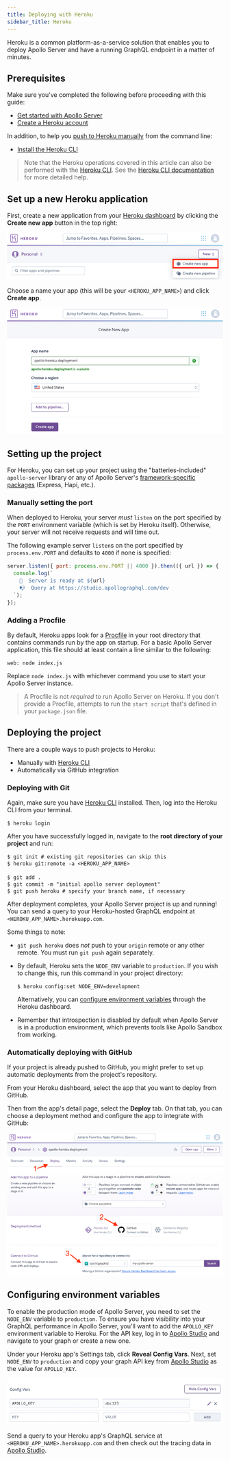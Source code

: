 ```yaml
---
title: Deploying with Heroku
sidebar_title: Heroku
---
```


Heroku is a common platform-as-a-service solution that enables you to deploy Apollo Server and have a running GraphQL endpoint in a matter of minutes.

## Prerequisites

Make sure you've completed the following before proceeding with this guide:

- [Get started with Apollo Server](../getting-started)
- [Create a Heroku account](https://heroku.com)

In addition, to help you [push to Heroku manually](./heroku/#deploying-with-git) from the command line:

- [Install the Heroku CLI](https://devcenter.heroku.com/articles/heroku-cli)

> Note that the Heroku operations covered in this article can also be performed with the [Heroku CLI](https://devcenter.heroku.com/articles/heroku-cli). See the [Heroku CLI documentation](https://devcenter.heroku.com/categories/command-line) for more detailed help.

## Set up a new Heroku application

First, create a new application from your [Heroku dashboard](https://dashboard.heroku.com/apps) by clicking the **Create new app** button in the top right:

<img class="screenshot" src="../images/deployment/heroku/create-new-app.png" alt="Create new Heroku app UI"></img>

Choose a name your app (this will be your `<HEROKU_APP_NAME>`) and click **Create app**.

<img class="screenshot" src="../images/deployment/heroku/set-app-name.png" alt="Set Heroku app name UI"></img>

## Setting up the project

For Heroku, you can set up your project using the "batteries-included" `apollo-server` library or any of Apollo Server's [framework-specific packages](../integrations/middleware) (Express, Hapi, etc.).

### Manually setting the port

When deployed to Heroku, your server _must_ `listen` on the port specified by the `PORT` environment variable (which is set by Heroku itself). Otherwise, your server will not receive requests and will time out.

The following example server `listen`s on the port specified by `process.env.PORT` and defaults to `4000` if none is specified:

```js
server.listen({ port: process.env.PORT || 4000 }).then(({ url }) => {
  console.log(`
    🚀  Server is ready at ${url}
    📭  Query at https://studio.apollographql.com/dev
  `);
});
```

### Adding a Procfile

By default, Heroku apps look for a [Procfile](https://devcenter.heroku.com/articles/procfile) in your root directory that contains commands run by the app on startup. For a basic Apollo Server application, this file should at least contain a line similar to the following:

```shell:title=Procfile
web: node index.js
```

Replace `node index.js` with whichever command you use to start your Apollo Server instance.

> A Procfile is not _required_ to run Apollo Server on Heroku. If you don't provide a Procfile, attempts to run the `start script` that's defined in your `package.json` file.

## Deploying the project

There are a couple ways to push projects to Heroku:

- Manually with [Heroku CLI](https://devcenter.heroku.com/articles/heroku-cli)
- Automatically via GitHub integration

### Deploying with Git

Again, make sure you have [Heroku CLI](https://devcenter.heroku.com/articles/heroku-cli) installed. Then, log into the Heroku CLI from your terminal.

```shell
$ heroku login
```

After you have successfully logged in, navigate to the **root directory of your project** and run:

```shell
$ git init # existing git repositories can skip this
$ heroku git:remote -a <HEROKU_APP_NAME>

$ git add .
$ git commit -m "initial apollo server deployment"
$ git push heroku # specify your branch name, if necessary
```

After deployment completes, your Apollo Server project is up and running! You can send a query to your Heroku-hosted GraphQL endpoint at `<HEROKU_APP_NAME>.herokuapp.com`.

Some things to note:
- `git push heroku` does _not_ push to your `origin` remote or any other remote. You must run `git push` again separately.
- By default, Heroku sets the `NODE_ENV` variable to `production`. If you wish to change this, run this command in your project directory:

    ```shell
    $ heroku config:set NODE_ENV=development
    ```

    Alternatively, you can [configure environment variables](./heroku/#configuring-environment-variables) through the Heroku dashboard.

- Remember that introspection is disabled by default when Apollo Server is in a production environment, which prevents tools like Apollo Sandbox from working.

### Automatically deploying with GitHub

If your project is already pushed to GitHub, you might prefer to set up automatic deployments from the project's repository.

From your Heroku dashboard, select the app that you want to deploy from GitHub.

Then from the app's detail page, select the **Deploy** tab. On that tab, you can choose a deployment method and configure the app to integrate with GitHub:

<img class="screenshot" src="../images/deployment/heroku/automatic-deployment.png" alt="Configuring Heroku autodeploys"></img>

## Configuring environment variables

To enable the production mode of Apollo Server, you need to set the `NODE_ENV` variable to `production`. To ensure you have visibility into your GraphQL performance in Apollo Server, you'll want to add the `APOLLO_KEY` environment variable to Heroku. For the API key, log in to [Apollo Studio](https://studio.apollographql.com) and navigate to your graph or create a new one.

Under your Heroku app's Settings tab, click **Reveal Config Vars**. Next, set `NODE_ENV` to `production` and copy your graph API key from [Apollo Studio](http://studio.apollographql.com/) as the value for `APOLLO_KEY`.

<img class="screenshot" src="../images/deployment/heroku/config-vars.jpg" alt="Adding config vars" />

Send a query to your Heroku app's GraphQL service at `<HEROKU_APP_NAME>.herokuapp.com` and then check out the tracing data in [Apollo Studio](http://studio.apollographql.com/).
